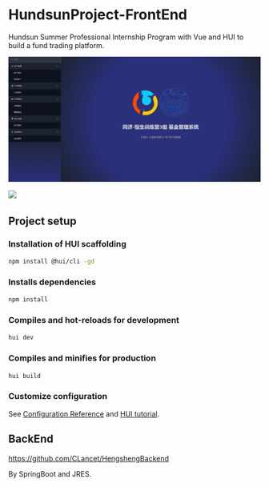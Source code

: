 # HundsunProject-FrontEnd
Hundsun Summer Professional Internship Program with Vue and HUI to build a fund trading platform.

![image](https://github.com/tjuDavidWang/HundsunProject-FrontEnd/blob/main/img/homepage.png)

![](https://github.com/tjuDavidWang/HundsunProject-FrontEnd/tree/main/img/fundlist.png)

## Project setup

### Installation of HUI scaffolding

```bash
npm install @hui/cli -gd
```

### Installs dependencies

```bash
npm install
```

### Compiles and hot-reloads for development

```bash
hui dev
```

### Compiles and minifies for production

```bash
hui build
```

### Customize configuration

See [Configuration Reference](https://cli.vuejs.org/config/) and [HUI tutorial](https://hui.hs.net/r/cms/www/itn/hui-open/).

## BackEnd

https://github.com/CLancet/HengshengBackend

By SpringBoot and JRES.
